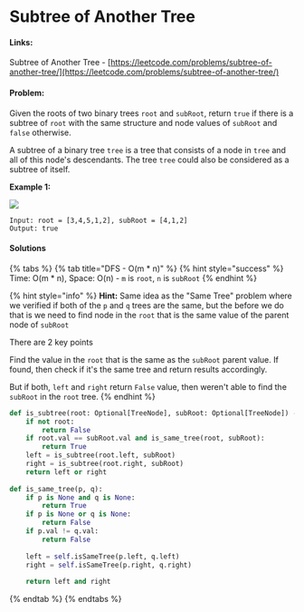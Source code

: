 # Subtree of Another Tree

#### Links:

Subtree of Another Tree - [https://leetcode.com/problems/subtree-of-another-tree/](https://leetcode.com/problems/subtree-of-another-tree/)

#### Problem:

Given the roots of two binary trees `root` and `subRoot`, return `true` if there is a subtree of `root` with the same structure and node values of `subRoot` and `false` otherwise.

A subtree of a binary tree `tree` is a tree that consists of a node in `tree` and all of this node's descendants. The tree `tree` could also be considered as a subtree of itself.

**Example 1:**

![](https://assets.leetcode.com/uploads/2021/04/28/subtree1-tree.jpg)

```
Input: root = [3,4,5,1,2], subRoot = [4,1,2]
Output: true
```

#### Solutions

{% tabs %}
{% tab title="DFS - O(m * n)" %}
{% hint style="success" %}
Time: O(m \* n), Space: O(n) - `m` is `root`, `n` is `subRoot`
{% endhint %}

{% hint style="info" %}
**Hint:** Same idea as the "Same Tree" problem where we verified if both of the `p` and `q` trees are the same, but the before we do that is we need to find node in the `root` that is the same value of the parent node of `subRoot`

There are 2 key points

Find the value in the `root` that is the same as the `subRoot` parent value. If found, then check if it's the same tree and return results accordingly.

But if both, `left` and `right` return `False` value, then weren't able to find the `subRoot` in the `root` tree.
{% endhint %}

```python
def is_subtree(root: Optional[TreeNode], subRoot: Optional[TreeNode]) -> bool:
    if not root:
        return False
    if root.val == subRoot.val and is_same_tree(root, subRoot):
        return True
    left = is_subtree(root.left, subRoot)
    right = is_subtree(root.right, subRoot)
    return left or right
    
def is_same_tree(p, q):
    if p is None and q is None:
        return True
    if p is None or q is None:
        return False
    if p.val != q.val:
        return False
    
    left = self.isSameTree(p.left, q.left)
    right = self.isSameTree(p.right, q.right)
    
    return left and right
```
{% endtab %}
{% endtabs %}
